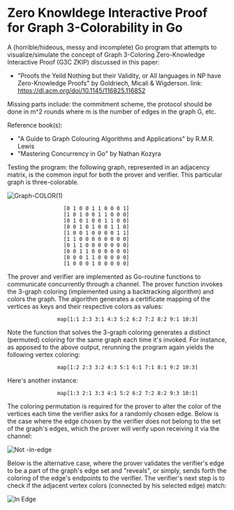 # Zero Knowldege Interactive Proof for Graph 3-Colorability in Go

A (horrible/hideous, messy and incomplete) Go program that attempts to visualize/simulate the concept of Graph 3-Coloring Zero-Knowledge Interactive Proof (G3C ZKIP) discussed in this paper:

  - "Proofs the Yeild Nothing but their Validity, or All languages in NP have Zero-Knowledge Proofs" by Goldriech, Micali & Wigderson.
    link: https://dl.acm.org/doi/10.1145/116825.116852

Missing parts include: the commitment scheme, the protocol should be done in m^2 rounds where m is the number of edges in the graph G, etc.

Reference book(s):

  - "A Guide to Graph Colouring Algorithms and Applications" by R.M.R. Lewis
  - "Mastering Concurrency in Go" by Nathan Kozyra

Testing the program: the following graph, represented in an adjacency matrix, is the common input for both the prover and verifier. This particular graph is three-colorable.

  ![Graph-COLOR(1)](https://github.com/Possibly-Necessary/Graph-3-Coloring-ZKP/assets/109365947/c51b7ec2-68e7-485f-851d-08869f285d04)

                      [0 1 0 0 1 1 0 0 0 1]
                      [1 0 1 0 0 1 1 0 0 0]
                      [0 1 0 1 0 0 1 1 0 0]
                      [0 0 1 0 1 0 0 1 1 0]
                      [1 0 0 1 0 0 0 0 1 1]
                      [1 1 0 0 0 0 0 0 0 0]
                      [0 1 1 0 0 0 0 0 0 0]
                      [0 0 1 1 0 0 0 0 0 0]
                      [0 0 0 1 1 0 0 0 0 0]
                      [1 0 0 0 1 0 0 0 0 0]

The prover and verifier are implemented as Go-routine functions to communicate concurrently through a channel. The prover function invokes the 3-graph coloring (implemented using a backtracking algorithm) and colors the graph. The algorithm generates a certificate mapping of the vertices as keys and their respective colors as values:

                    map[1:1 2:3 3:1 4:3 5:2 6:2 7:2 8:2 9:1 10:3] 

Note the function that solves the 3-graph coloring generates a distinct (permuted) coloring for the same graph each time it's invoked. For instance, as apposed to the above output, rerunning the program again yields the following vertex coloring:

                    map[1:2 2:3 3:2 4:3 5:1 6:1 7:1 8:1 9:2 10:3]

Here's another instance:

                    map[1:3 2:1 3:3 4:1 5:2 6:2 7:2 8:2 9:3 10:1] 

The coloring permutation is required for the prover to alter the color of the vertices each time the verifier asks for a randomly chosen edge. Below is the case where the edge chosen by the verifier does not belong to the set of the graph's edges, which the prover will verify upon receiving it via the channel:

![Not -in-edge](https://github.com/Possibly-Necessary/Graph-3-Coloring-ZKP/assets/109365947/b359c8e4-dc69-4be4-a3e7-5fa97cae4665)

Below is the alternative case, where the prover validates the verifier's edge to be a part of the graph's edge set and "reveals", or simply, sends forth the coloring of the edge's endpoints to the verifier. The verifier's next step is to check if the adjacent vertex colors (connected by his selected edge) match:

![In Edge](https://github.com/Possibly-Necessary/Graph-3-Coloring-ZKP/assets/109365947/0f924310-844a-4b2a-86f3-765a68e8946a)





